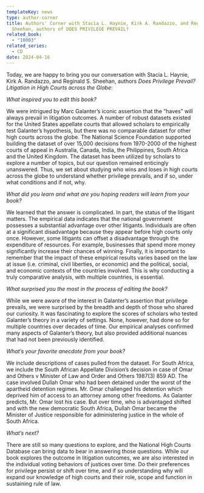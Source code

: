 ```yaml
---
templateKey: news
type: author-corner
title: Authors' Corner with Stacia L. Haynie, Kirk A. Randazzo, and Reginald S.
  Sheehan, authors of DOES PRIVILEGE PREVAIL?
related_book:
  - "10003"
related_series:
  - CD
date: 2024-04-16
---
```

Today, we are happy to bring you our conversation with Stacia L. Haynie, Kirk A. Randazzo, and Reginald S. Sheehan, authors *Does Privilege Prevail? Litigation in High Courts across the Globe*:

*What inspired you to edit this book?* 

We were intrigued by Marc Galanter’s iconic assertion that the “haves” will always prevail in litigation outcomes.  A number of robust datasets existed for the United States appellate courts that allowed scholars to empirically test Galanter’s hypothesis, but there was no comparable dataset for other high courts across the globe.  The National Science Foundation supported building the dataset of over 15,000 decisions from 1970-2000 of the highest courts of appeal in Australia, Canada, India, the Philippines, South Africa and the United Kingdom.  The dataset has been utilized by scholars to explore a number of topics, but our question remained enticingly unanswered.  Thus, we set about studying who wins and loses in high courts across the globe to understand whether privilege prevails, and if so, under what conditions and if not, why. 

*What did you learn and what are you hoping readers will learn from your book?* 

We learned that the answer is complicated. In part, the status of the litigant matters. The empirical data indicates that the national government possesses a substantial advantage over other litigants. Individuals are often at a significant disadvantage because they appear before high courts only once. However, some litigants can offset a disadvantage through the expenditure of resources. For example, businesses that spend more money significantly increase their chances of winning. Finally, it is important to remember that the impact of these empirical results varies based on the law at issue (i.e. criminal, civil liberties, or economic) and the political, social, and economic contexts of the countries involved. This is why conducting a truly comparative analysis, with multiple countries, is essential. 

*What surprised you the most in the process of editing the book?* 

While we were aware of the interest in Galanter’s assertion that privilege prevails, we were surprised by the breadth and depth of those who shared our curiosity.  It was fascinating to explore the scores of scholars who tested Galanter’s theory in a variety of settings.  None, however, had done so for multiple countries over decades of time. Our empirical analyses confirmed many aspects of Galanter’s theory, but also provided additional nuances that had not been previously identified.

*What’s your favorite anecdote from your book?*

We include descriptions of cases pulled from the dataset.  For South Africa, we include the South African Appellate Division’s decision in case of Omar and Others v Minister of Law and Order and Others 1987(3) 859 AD.  The case involved Dullah Omar who had been detained under the worst of the apartheid detention regimes.  Mr. Omar challenged his detention which deprived him of access to an attorney among other freedoms.  As Galanter predicts, Mr. Omar lost his case.  But over time, who is advantaged shifted and with the new democratic South Africa, Dullah Omar became the Minister of Justice responsible for administering justice in the whole of South Africa.  

*What’s next?* 

There are still so many questions to explore, and the National High Courts Database can bring data to bear in answering those questions.  While our book explores the outcome in litigation outcomes, we are also interested in the individual voting behaviors of justices over time.  Do their preferences for privilege persist or shift over time, and if so understanding why will expand our knowledge of high courts and their role, scope and function in sustaining rule of law.